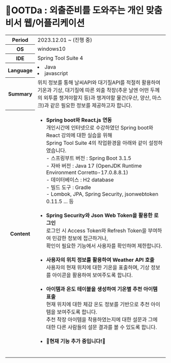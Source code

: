 # 👔OOTDa : 외출준비를 도와주는 개인 맞춤 비서 웹/어플리케이션
<table>
  <tr>
    <th>Period</th>
    <td>2023.12.01 ~ (진행 중)</td>
  </tr>
  <tr>
    <th>OS</th>
    <td>windows10</td>
  </tr>  
  <tr>
    <th>IDE</th>
    <td>Spring Tool Suite 4</td>
  </tr> 
  <tr>
    <th>Language</th>
    <td>
      <li>Java</li>
      <li>javascript</li>
    </td>
  </tr> 
  <tr>
    <th>Summary</th>
    <td>
      위치 정보를 통해 날씨API와 대기질API를 적절히 활용하여
      기온과 기상, 대기질에 따른 외출 착장(추운 날엔 어떤 두께의 외투를 챙겨야할지 등)과
      챙겨야할 물건(우산, 양산, 마스크)과 같은 필요한 정보를 제공하고자 합니다.
    </td>
  </tr> 
  <tr>
    <th>Content</th>
    <td>
      <ul>
        <li><b>Spring boot와 React.js 연동</b></li>
        개인시간에 인터넷으로 수강하였던 Spring boot와 React 강의에 대한 실습을 위해<br>
        Spring Tool Suite 4의 작업환경을 아래와 같이 설정하였습니다.<br>
        - 스프링부트 버전 : Spring Boot 3.1.5<br>
        - 자바 버전 : Java 17 (OpenJDK Runtime Environment Corretto-17.0.8.8.1)<br>
        - 데이터베이스 : H2 database<br>
        - 빌드 도구 : Gradle<br>
        - Lombok, JPA, Spring Security, jsonwebtoken 0.11.5 ... 등<br>
        <br>
        <li><b>Spring Security와 Json Web Token을 활용한 로그인</b></li>
        로그인 시 Access Token와 Refresh Token을 부여하여 민감한 정보에 접근하거나,<br>
        확인이 필요한 기능에서 사용자를 확인하며 제한합니다. <br>
        <br>
        <li><b>사용자의 위치 정보를 활용하여 Weather API 호출</b></li>
        사용자의 현재 위치에 대한 기온을 표출하며, 기상 정보를 아이콘을 활용하여 보여주도록 합니다.<br>
        <br>
        <li><b>아이템과 온도 테이블을 생성하여 기온별 추천 아이템 표출</b></li>
        현재 위치에 대한 체감 온도 정보를 기반으로 추천 아이템을 보여주도록 합니다.<br>
        추천 착장 아이템을 착용하였는지에 대한 설문과 그에 대한 다른 사람들의 설문 결과를 볼 수 있도록 합니다.<br>
        <br>
        <li><b>🚧현재 기능 추가 중입니다!🚧</b></li>
        <br>
      </ul>
    </td>
  </tr> 
</table>

